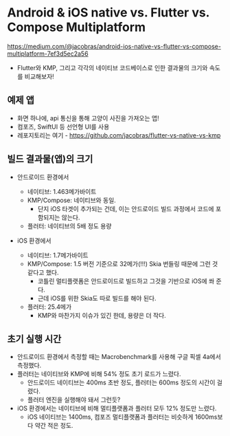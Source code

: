 # Android & iOS native vs. Flutter vs. Compose Multiplatform
https://medium.com/@jacobras/android-ios-native-vs-flutter-vs-compose-multiplatform-7ef3d5ec2a56
- Flutter와 KMP, 그리고 각각의 네이티브 코드베이스로 인한 결과물의 크기와 속도를 비교해보자!

## 예제 앱
- 화면 하나에, api 통신을 통해 고양이 사진을 가져오는 앱!
- 컴포즈, SwiftUI 등 선언형 UI를 사용
- 레포지토리는 여기 - https://github.com/jacobras/flutter-vs-native-vs-kmp

## 빌드 결과물(앱)의 크기
- 안드로이드 환경에서
    - 네이티브: 1.463메가바이트
    - KMP/Compose: 네이티브와 동일.
        - 단지 iOS 타겟이 추가되는 건데, 이는 안드로이드 빌드 과정에서 코드에 포함되지는 않는다.
    - 플러터: 네이티브의 5배 정도 용량

- iOS 환경에서
    - 네이티브: 1.7메가바이트
    - KMP/Compose: 1.5 버전 기준으로 32메가(!!!) Skia 번들링 때문에 그런 것 같다고 했다.
        - 코틀린 멀티플랫폼은 안드로이드로 빌드하고 그것을 기반으로 iOS에 쏴 준다.
        - 근데 iOS를 위한 Skia도 따로 빌드를 해야 된다.
    - 플러터: 25.4메가
        - KMP와 마찬가지 이슈가 있긴 한데, 용량은 더 작다.

## 초기 실행 시간
- 안드로이드 환경에서 측정할 때는 Macrobenchmark를 사용해 구글 픽셀 4a에서 측정했다.
- 플러터는 네이티브와 KMP에 비해 54% 정도 초기 로드가 느렸다.
    - 안드로이드 네이티브는 400ms 초반 정도, 플러터는 600ms 정도의 시간이 걸렸다.
    - 플러터 엔진을 실행해야 돼서 그런듯?
- iOS 환경에서는 네이티브에 비해 멀티플랫폼과 플러터 모두 12% 정도만 느렸다.
    - iOS 네이티브는 1400ms, 컴포즈 멀티플랫폼과 플러터는 비슷하게 1600ms보다 약간 적은 정도.